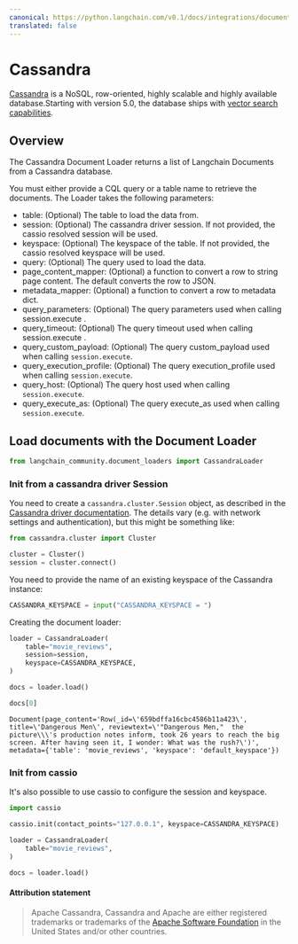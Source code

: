 ```yaml
---
canonical: https://python.langchain.com/v0.1/docs/integrations/document_loaders/cassandra
translated: false
---
```


# Cassandra

[Cassandra](https://cassandra.apache.org/) is a NoSQL, row-oriented, highly scalable and highly available database.Starting with version 5.0, the database ships with [vector search capabilities](https://cassandra.apache.org/doc/trunk/cassandra/vector-search/overview.html).

## Overview

The Cassandra Document Loader returns a list of Langchain Documents from a Cassandra database.

You must either provide a CQL query or a table name to retrieve the documents.
The Loader takes the following parameters:

* table: (Optional) The table to load the data from.
* session: (Optional) The cassandra driver session. If not provided, the cassio resolved session will be used.
* keyspace: (Optional) The keyspace of the table. If not provided, the cassio resolved keyspace will be used.
* query: (Optional) The query used to load the data.
* page_content_mapper: (Optional) a function to convert a row to string page content. The default converts the row to JSON.
* metadata_mapper: (Optional) a function to convert a row to metadata dict.
* query_parameters: (Optional) The query parameters used when calling session.execute .
* query_timeout: (Optional) The query timeout used when calling session.execute .
* query_custom_payload: (Optional) The query custom_payload used when calling `session.execute`.
* query_execution_profile: (Optional) The query execution_profile used when calling `session.execute`.
* query_host: (Optional) The query host used when calling `session.execute`.
* query_execute_as: (Optional) The query execute_as used when calling `session.execute`.

## Load documents with the Document Loader

```python
from langchain_community.document_loaders import CassandraLoader
```

### Init from a cassandra driver Session

You need to create a `cassandra.cluster.Session` object, as described in the [Cassandra driver documentation](https://docs.datastax.com/en/developer/python-driver/latest/api/cassandra/cluster/#module-cassandra.cluster). The details vary (e.g. with network settings and authentication), but this might be something like:

```python
from cassandra.cluster import Cluster

cluster = Cluster()
session = cluster.connect()
```

You need to provide the name of an existing keyspace of the Cassandra instance:

```python
CASSANDRA_KEYSPACE = input("CASSANDRA_KEYSPACE = ")
```

Creating the document loader:

```python
loader = CassandraLoader(
    table="movie_reviews",
    session=session,
    keyspace=CASSANDRA_KEYSPACE,
)
```

```python
docs = loader.load()
```

```python
docs[0]
```

```output
Document(page_content='Row(_id=\'659bdffa16cbc4586b11a423\', title=\'Dangerous Men\', reviewtext=\'"Dangerous Men,"  the picture\\\'s production notes inform, took 26 years to reach the big screen. After having seen it, I wonder: What was the rush?\')', metadata={'table': 'movie_reviews', 'keyspace': 'default_keyspace'})
```

### Init from cassio

It's also possible to use cassio to configure the session and keyspace.

```python
import cassio

cassio.init(contact_points="127.0.0.1", keyspace=CASSANDRA_KEYSPACE)

loader = CassandraLoader(
    table="movie_reviews",
)

docs = loader.load()
```

#### Attribution statement

> Apache Cassandra, Cassandra and Apache are either registered trademarks or trademarks of the [Apache Software Foundation](http://www.apache.org/) in the United States and/or other countries.